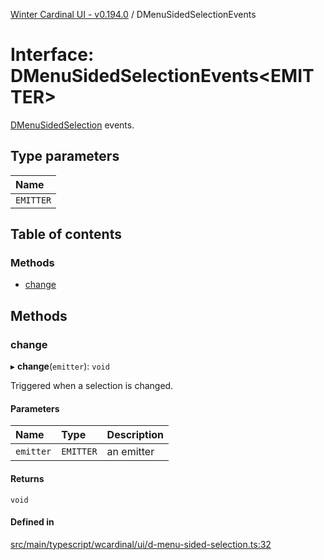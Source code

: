 [Winter Cardinal UI - v0.194.0](../index.md) / DMenuSidedSelectionEvents

# Interface: DMenuSidedSelectionEvents<EMITTER\>

[DMenuSidedSelection](../classes/DMenuSidedSelection.md) events.

## Type parameters

| Name |
| :------ |
| `EMITTER` |

## Table of contents

### Methods

- [change](DMenuSidedSelectionEvents.md#change)

## Methods

### change

▸ **change**(`emitter`): `void`

Triggered when a selection is changed.

#### Parameters

| Name | Type | Description |
| :------ | :------ | :------ |
| `emitter` | `EMITTER` | an emitter |

#### Returns

`void`

#### Defined in

[src/main/typescript/wcardinal/ui/d-menu-sided-selection.ts:32](https://github.com/winter-cardinal/winter-cardinal-ui/blob/v0.194.0/src/main/typescript/wcardinal/ui/d-menu-sided-selection.ts#L32)
